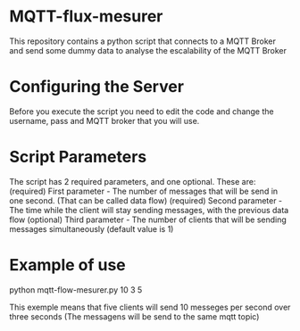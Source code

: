 # MQTT-flux-mesurer
This repository contains a python script that connects to a MQTT Broker and send some dummy data to analyse the escalability of the MQTT Broker

# Configuring the Server
Before you execute the script you need to edit the code and change the username, pass and MQTT broker that you will use.

# Script Parameters
The script has 2 required parameters, and one optional. These are:
(required) First parameter - The number of messages that will be send in one second. (That can be called data flow) 
(required) Second parameter - The time while the client will stay sending messages, with the previous data flow
(optional) Third parameter - The number of clients that will be sending messages simultaneously (default value is 1)

# Example of use
python mqtt-flow-mesurer.py 10 3 5

This exemple means that five clients will send 10 messeges per second over three seconds (The messagens will be send to the same mqtt topic)
